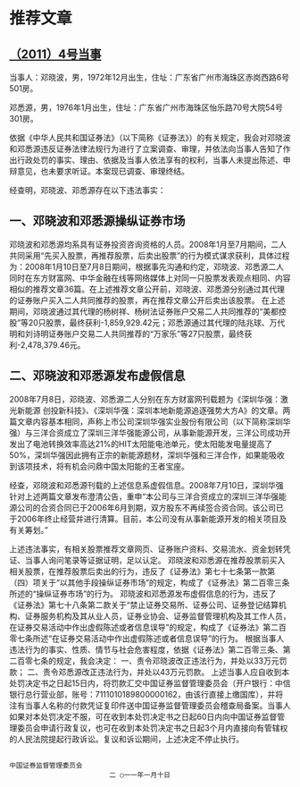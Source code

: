 # 推荐文章

## [（2011）4号当事](http://www.csrc.gov.cn/pub/zjhpublic/G00306212/201102/t20110211_191793.htm)


当事人：邓晓波，男，1972年12月出生，住址：广东省广州市海珠区赤岗西路6号501房。

邓悉源，男，1976年1月出生，住址：广东省广州市海珠区怡乐路70号大院54号301房。

依据《中华人民共和国证券法》（以下简称《证券法》）的有关规定，我会对邓晓波和邓悉源违反证券法律法规行为进行了立案调查、审理，并依法向当事人告知了作出行政处罚的事实、理由、依据及当事人依法享有的权利，当事人未提出陈述、申辩意见，也未要求听证。本案现已调查、审理终结。

经查明，邓晓波、邓悉源存在以下违法事实：

## 一、邓晓波和邓悉源操纵证券市场

邓晓波和邓悉源均系具有证券投资咨询资格的人员。2008年1月至7月期间，二人共同采用“先买入股票，再推荐股票，后卖出股票”的行为模式谋求获利，具体过程为：2008年1月10日至7月8日期间，根据事先沟通和约定，邓晓波、邓悉源二人同时在东方财富网、中华金融在线等网络媒体上对同一只股票发表观点相同、内容相似的推荐文章36篇。在上述推荐文章公开前，邓晓波、邓悉源分别通过其代理的证券账户买入二人共同推荐的股票，再在推荐文章公开后卖出该股票。
在上述期间，邓晓波通过其代理的杨树祥、杨树法证券账户交易二人共同推荐的“美都控股”等20只股票，最终获利-1,859,929.42元；邓悉源通过其代理的陆兆球、万代明和刘诗明证券账户交易二人共同推荐的“万家乐”等27只股票，最终获利-2,478,379.46元。

## 二、邓晓波和邓悉源发布虚假信息

2008年7月8日，邓晓波、邓悉源二人分别在东方财富网刊载题为《深圳华强：激光新能源 创投新科技》、《深圳华强：深圳本地新能源追逐强势大方A》的文章。两篇文章内容基本相同，声称上市公司深圳华强实业股份有限公司（以下简称深圳华强）与三洋合资成立了深圳三洋华强能源公司，从事新能源开发，三洋公司成功开发出了电池转换效率高达21%的HIT太阳能电池单元，使太阳能发电量提高了50%，深圳华强因此拥有正宗的新能源题材，深圳华强和三洋合作，如果能吸收到该项技术，将有机会问鼎中国太阳能的王者宝座。

经查，邓晓波和邓悉源刊载的上述信息系虚假信息。2008年7月10日，深圳华强针对上述两篇文章发布澄清公告，重申“本公司与三洋合资成立的深圳三洋华强能源公司的合资合同已于2006年6月到期，双方股东不再续签合资合同。该公司已于2006年终止经营并进行清算。目前，本公司没有从事新能源开发的相关项目及有关筹划。”

上述违法事实，有相关股票推荐文章网页、证券账户资料、交易流水、资金划转凭证、当事人询问笔录等证据证明，足以认定。
邓晓波和邓悉源在推荐股票前买入相关股票，在推荐股票后卖出的行为，违反了《证券法》第七十七条第一款第（四）项关于“以其他手段操纵证券市场”的规定，构成了《证券法》第二百零三条所述的“操纵证券市场”的行为。
邓晓波和邓悉源发布虚假信息的行为，违反了《证券法》第七十八条第二款关于“禁止证券交易所、证券公司、证券登记结算机构、证券服务机构及其从业人员，证券业协会、证券监督管理机构及其工作人员，在证券交易活动中作出虚假陈述或者信息误导”的规定，构成了《证券法》第二百零七条所述“在证券交易活动中作出虚假陈述或者信息误导”的行为。
根据当事人违法行为的事实、性质、情节与社会危害程度，依据《证券法》第二百零三条、第二百零七条的规定，我会决定：
一、责令邓晓波改正违法行为，并处以33万元罚款；
二、责令邓悉源改正违法行为，并处以43万元罚款。
上述当事人应自收到本处罚决定书之日起15日内，将罚款汇交中国证券监督管理委员会（开户银行：中信银行总行营业部，账号：7111010189800000162，由该行直接上缴国库），并将注有当事人名称的付款凭证复印件送中国证券监督管理委员会稽查局备案。当事人如果对本处罚决定不服，可在收到本处罚决定书之日起60日内向中国证券监督管理委员会申请行政复议，也可在收到本处罚决定书之日起3个月内直接向有管辖权的人民法院提起行政诉讼。复议和诉讼期间，上述决定不停止执行。
 
 
 
 
                                                                                                  中国证券监督管理委员会
                             二 ○一一年一月十日
 
 
 
 
 
 
 
 
 
 
 
 
 
 
 

